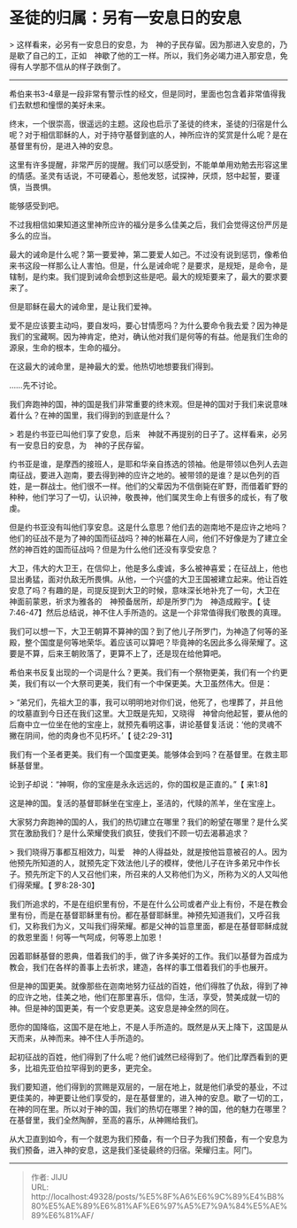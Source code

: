 # 圣徒的归属：另有一安息日的安息

&gt; 这样看来，必另有一安息日的安息，为　神的子民存留。因为那进入安息的，乃是歇了自己的工，正如　神歇了他的工一样。所以，我们务必竭力进入那安息，免得有人学那不信从的样子跌倒了。

-----------
希伯来书3-4章是一段非常有警示性的经文，但是同时，里面也包含着非常值得我们去默想和憧憬的美好未来。

终末，一个很崇高，很遥远的主题。这段也启示了圣徒的终末，圣徒的归宿是什么呢？对于相信耶稣的人，对于持守基督到底的人，神所应许的奖赏是什么呢？是在基督里有份，是进入神的安息。

这里有许多提醒，非常严厉的提醒。我们可以感受到，不能单单用劝勉去形容这里的情感。圣灵有话说，不可硬着心，惹他发怒，试探神，厌烦，怒中起誓，要谨慎，当畏惧。

能够感受到吧。

不过我相信如果知道这里神所应许的福分是多么佳美之后，我们会觉得这份严厉是多么的应当。

最大的诫命是什么呢？第一要爱神，第二要爱人如己。不过没有说到惩罚，像希伯来书这段一样那么让人害怕。但是，什么是诫命呢？是要求，是规矩，是命令，是辖制，是约束。我们提到诫命会想到这些是吧。最大的规矩要来了，最大的要求要来了。

但是耶稣在最大的诫命里，是让我们爱神。

爱不是应该要主动吗，要自发吗，要心甘情愿吗？为什么要命令我去爱？因为神是我们的宝藏啊。因为神肯定，绝对，确认他对我们是何等的有益。他是我们生命的源泉，生命的根本，生命的福分。

在这最大的诫命里，是神最大的爱。他热切地想要我们得到。

……先不讨论。

我们奔跑神的国，神的国是我们非常重要的终末观。但是神的国对于我们来说意味着什么？在神的国里，我们得到的到底是什么？

&gt; 若是约书亚已叫他们享了安息，后来　神就不再提别的日子了。这样看来，必另有一安息日的安息，为　神的子民存留。

约书亚是谁，是摩西的接班人，是耶和华亲自拣选的领袖。他是带领以色列人去迦南征战，要进入迦南，要去得到神的应许之地的。被带领的是谁？是以色列的百姓，是一群战士。他们很不一样。他们的父辈因为不信倒毙在旷野，而借着旷野的种种，他们学习了一切，认识神，敬畏神，他们属灵生命上有很多的成长，有了敬虔。

但是约书亚没有叫他们享安息。这是什么意思？他们去的迦南地不是应许之地吗？他们的征战不是为了神的国而征战吗？神的帐幕在人间，他们不好像是为了建立全然的神百姓的国而征战吗？但是为什么他们还没有享受安息？

大卫，伟大的大卫王，在信仰上，他是多么虔诚，多么被神喜爱；在征战上，他也显出勇猛，面对仇敌无所畏惧。从他，一个兴盛的大卫王国被建立起来。他让百姓安息了吗？有趣的是，司提反提到大卫的时候，意味深长地补充了一句，大卫在　神面前蒙恩，祈求为雅各的　神预备居所，却是所罗门为　神造成殿宇。【 徒7:46-47】然后总结说，神不住人手所造的。这是一个非常值得我们敬畏的真理。

我们可以想一下，大卫王朝算不算神的国？到了他儿子所罗门，为神造了何等的圣殿，整个国度是何等地荣华。着应该可以算吧？毕竟神的名因此多么得荣耀了。这要是不算，后来王朝败落了，更算不上了，还是现在给他算吧。

希伯来书反复出现的一个词是什么？更美。我们有一个祭物更美，我们有一个约更美，我们有以一个大祭司更美，我们有一个中保更美。大卫虽然伟大。但是：

&gt; “弟兄们，先祖大卫的事，我可以明明地对你们说，他死了，也埋葬了，并且他的坟墓直到今日还在我们这里。大卫既是先知，又晓得　神曾向他起誓，要从他的后裔中立一位坐在他的宝座上，就预先看明这事，讲论基督复活说：‘他的灵魂不撇在阴间，他的肉身也不见朽坏。’【 徒2:29-31】

我们有一个圣者更美。我们有一个国度更美。能够体会到吗？在基督里。在救主耶稣基督里。

论到子却说：“神啊，你的宝座是永永远远的，你的国权是正直的。”【 来1:8】

这是神的国。复活的基督耶稣坐在宝座上，圣洁的，代赎的羔羊，坐在宝座上。

大家努力奔跑神的国的人，我们的热切建立在哪里？我们的盼望在哪里？是什么奖赏在激励我们？是什么荣耀使我们疯狂，使我们不顾一切去渴慕追求？

&gt; 我们晓得万事都互相效力，叫爱　神的人得益处，就是按他旨意被召的人。因为他预先所知道的人，就预先定下效法他儿子的模样，使他儿子在许多弟兄中作长子。预先所定下的人又召他们来，所召来的人又称他们为义，所称为义的人又叫他们得荣耀。【 罗8:28-30】

我们所追求的，不是在组织里有份，不是在什么公司或者产业上有份，不是在教会里有份，而是在基督耶稣里有份。都在基督耶稣里。神预先知道我们，又呼召我们，又称我们为义，又叫我们得荣耀。都是父神的旨意里面，都是在基督耶稣成就的救恩里面！何等一气呵成，何等恩上加恩！

因着耶稣基督的恩典，借着我们的手，做了许多美好的工作。我们以基督为首成为教会，我们在各样的善事上去祈求，建造，各样的事工借着我们的手也展开。

但是神的国更美。就像那些在迦南地努力征战的百姓，他们得胜了仇敌，得到了神的应许之地，佳美之地，他们在那里喜乐，信仰，生活，享受，赞美成就一切的神。但是神的国更美，有一个安息更美。这安息是神全然的同在。

愿你的国降临，这国不是在地上，不是人手所造的。既然是从天上降下，这国是从天而来，从神而来。神不住人手所造的。

起初征战的百姓，他们得到了什么呢？他们诚然已经得到了。他们比摩西看到的更多，比祖先亚伯拉罕得到的更多，更完全。

我们要知道，他们得到的赏赐是双层的，一层在地上，就是他们承受的基业，不过更佳美的，神更要让他们享受的，是在基督里的，进入神的安息。歇了一切的工，在神的同在里。所以对于神的国，我们的热切在哪里？神的国，他的魅力在哪里？在基督里，我们全然陶醉，至高的喜乐，从神赐给我们。

从大卫直到如今，有一个就恩为我们预备，有一个日子为我们预备，有一个安息为我们预备，进入神的安息，这是我们圣徒最终的归宿。荣耀归主。阿门。












---

> 作者: JIJU  
> URL: http://localhost:49328/posts/%E5%8F%A6%E6%9C%89%E4%B8%80%E5%AE%89%E6%81%AF%E6%97%A5%E7%9A%84%E5%AE%89%E6%81%AF/  

